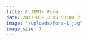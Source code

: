 ```yaml
---
title: CLIENT- Fora
date: 2017-03-13 15:50:00 Z
image: "/uploads/fora-1.jpg"
image_size: 1
---
```


